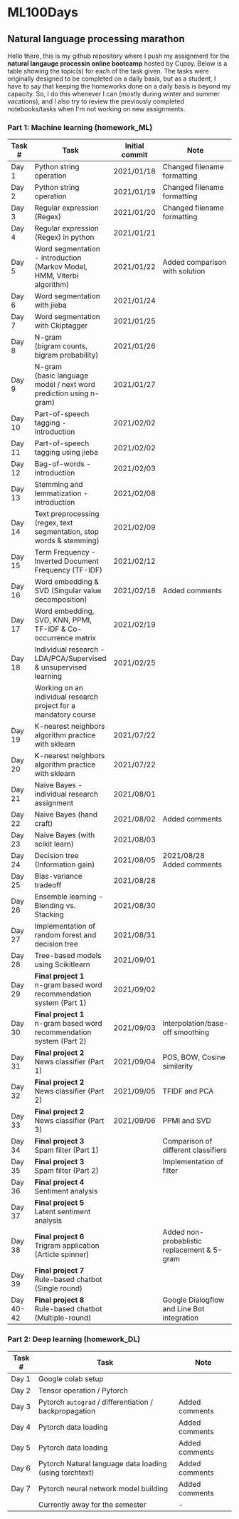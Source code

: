 # ML100Days
## Natural language processing marathon

Hello there, this is my github repository where I push my assignment for the <b>natural langauge processin online bootcamp</b> hosted by Cupoy. Below is a table showing the topic(s) for each of the task given. The tasks were originally designed to be completed on a daily basis, but as a student, I have to say that keeping the homeworks done on a daily basis is beyond my capacity. So, I do this whenever I can (mostly during winter and summer vacations), and I also try to review the previously completed notebooks/tasks when I'm not working on new assignments. 
  
### Part 1: Machine learning (homework_ML)

|Task #  | Task                                                                         | Initial commit  | Note                           |
|--------|----------------------------------------------------------------------------- |---------------- |--------------------------------|
| Day 1  | Python string operation                                                      | 2021/01/18      | Changed filename formatting    |
| Day 2  | Python string operation                                                      | 2021/01/19      | Changed filename formatting    |
| Day 3  | Regular expression (Regex)                                                   | 2021/01/20      | Changed filename formatting    |
| Day 4  | Regular expression (Regex) in python                                         | 2021/01/21      |                                |
| Day 5  | Word segmentation - introduction <br>(Markov Model, HMM, Viterbi algorithm)  | 2021/01/22      | Added comparison with solution |
| Day 6  | Word segmentation with jieba                                                 | 2021/01/24      |                                |
| Day 7  | Word segmentation with Ckiptagger                                            | 2021/01/25      |                                |
| Day 8  | N-gram <br>(bigram counts, bigram probability)                               | 2021/01/26      |                                 |
| Day 9  | N-gram <br>(basic language model / next word prediction using n-gram)        | 2021/01/27      |                                            |
| Day 10 | Part-of-speech tagging  -  introduction                                      | 2021/02/02      |                                            |
| Day 11 | Part-of-speech tagging using jieba                                           | 2021/02/02      |                                            |
| Day 12 | Bag-of-words - introduction                                                  | 2021/02/03      |                                            |
| Day 13 | Stemming and lemmatization - introduction                                    | 2021/02/08      |                                            |
| Day 14 | Text preprocessing (regex, text segmentation, stop words & stemming)         | 2021/02/09      |                                            |
| Day 15 | Term Frequency - Inverted Document Frequency (TF-IDF)                        | 2021/02/12      |                                            |
| Day 16 | Word embedding & SVD (Singular value decomposition)                          | 2021/02/18      | Added comments                             |
| Day 17 | Word embedding, SVD, KNN, PPMI, TF-IDF & Co-occurrence matrix                | 2021/02/19      |                                            | 
| Day 18 | Individual research - LDA/PCA/Supervised & unsupervised learning             | 2021/02/25      |                                            |
|        | Working on an individual research project for a mandatory course                                                                            |
| Day 19 | K-nearest neighbors algorithm practice with sklearn                          | 2021/07/22      |                                            |
| Day 20 | K-nearest neighbors algorithm practice with sklearn                          | 2021/07/22      |                                            |
| Day 21 | Naive Bayes - individual research assignment                                 | 2021/08/01      |                                            |
| Day 22 | Naive Bayes (hand craft)                                                     | 2021/08/02      | Added comments                             |
| Day 23 | Naive Bayes (with scikit learn)                                              | 2021/08/03      |                                            |
| Day 24 | Decision tree <br>(Information gain)                                         | 2021/08/05      | 2021/08/28  Added comments                 |
| Day 25 | Bias-variance tradeoff                                                       | 2021/08/28      |                                            |
| Day 26 | Ensemble learning - Blending vs. Stacking                                    | 2021/08/30      |                                            |
| Day 27 | Implementation of random forest and decision tree                            | 2021/08/31      |                                            |
| Day 28 | Tree-based models using Scikitlearn                                          | 2021/09/01      |                                            |
| Day 29 | <b>Final project 1</b><br>n-gram based word recommendation system (Part 1)   | 2021/09/02      |                                            |
| Day 30 | <b>Final project 1</b><br>n-gram based word recommendation system (Part 2)   | 2021/09/03      | interpolation/base-off smoothing           |
| Day 31 | <b>Final project 2</b><br>News classifier (Part 1)                           | 2021/09/04      | POS, BOW, Cosine similarity                |
| Day 32 | <b>Final project 2</b><br>News classifier (Part 2)                           | 2021/09/05      | TFIDF and PCA                              |
| Day 33 | <b>Final project 2</b><br>News classifier (Part 3)                           | 2021/09/06      | PPMI and SVD                               |
| Day 34 | <b>Final project 3</b><br>Spam filter (Part 1)                               |       | Comparison of different classifiers        |
| Day 35 | <b>Final project 3</b><br>Spam filter (Part 2)                               |       | Implementation of filter                   |
| Day 36 | <b>Final project 4</b><br>Sentiment analysis                                 |       |                                            |
| Day 37 | <b>Final project 5</b><br>Latent sentiment analysis                          |                 |                                            |
| Day 38 | <b>Final project 6</b><br>Trigram application (Article spinner)              |                 | Added non-probablistic replacement & 5-gram|
| Day 39 | <b>Final project 7</b><br>Rule-based chatbot (Single round)                  |                 |                                            |
| Day 40-42 | <b>Final project 8</b><br>Rule-based chatbot (Multiple-round)             |                 | Google Dialogflow and Line Bot integration |


### Part 2: Deep learning (homework_DL)
|Task #  | Task                                                                         | Note                           |
|--------|----------------------------------------------------------------------------- |--------------------------------|
| Day 1  | Google colab setup                                                           |                                |
| Day 2  | Tensor operation / Pytorch                                                   |                                |
| Day 3  | Pytorch `autograd` / differentiation / backpropagation                       | Added comments                 |
| Day 4  | Pytorch data loading                                                         | Added comments                 |
| Day 5  | Pytorch data loading                       | Added comments                 |
| Day 6  | Pytorch Natural language data loading (using torchtext)                        | Added comments                 |
| Day 7  | Pytorch neural network model building                       | Added comments                 |
|        | Currently away for the semester                                              | -               |            |                                |
